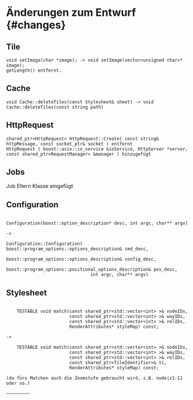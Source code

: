 Änderungen zum Entwurf	{#changes}
======================

Tile
------
~~~~~~~~~~~~~~
void setImage(char *image); -> void setImage(vector<unsigned char>* image);
getLength() entfernt.
~~~~~~~~~~~~~~

Cache
------
~~~~~~~~~~~~~~
void Cache::deleteTiles(const Stylesheet& sheet) -> void Cache::deleteTiles(const string path)
~~~~~~~~~~~~~~

HttpRequest
-----------
~~~~~~~~~~~~~~
shared_ptr<HttpRequest> HttpRequest::Create( const string& httpMessage, const socket_ptr& socket ) entfernt
HttpRequest ( boost::asio::io_service &ioService, HttpServer *server, const shared_ptr<RequestManager> &manager ) hinzugefügt
~~~~~~~~~~~~~~

Jobs
--------
Job Eltern Klasse eingefügt


Configuration
-------------

~~~~~~~~~~~~~

Configuration(boost::option_description* desc, int argc, char** argv)

->

Configuration::Configuration(	boost::program_options::options_description& cmd_desc,
								boost::program_options::options_description& config_desc,
								boost::program_options::positional_options_description& pos_desc,
								int argc, char** argv)

~~~~~~~~~~~~~



Stylesheet
----------

~~~~~~~~~~

	TESTABLE void match(const shared_ptr<std::vector<int> >& nodeIDs,
						const shared_ptr<std::vector<int> >& wayIDs,
						const shared_ptr<std::vector<int> >& relIDs,
						RenderAttributes* styleMap) const;

->

	TESTABLE void match(const shared_ptr<std::vector<int> >& nodeIDs,
						const shared_ptr<std::vector<int> >& wayIDs,
						const shared_ptr<std::vector<int> >& relIDs,
						const shared_ptr<TileIdentifier>& ti,
						RenderAttributes* styleMap) const;

(da fürs Matchen auch die Zoomstufe gebraucht wird, z.B. node|z1-11 oder so.)

~~~~~~~~~

